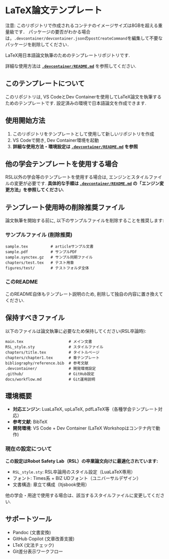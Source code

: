 # LaTeX論文テンプレート

注意: このリポジトリで作成されるコンテナのイメージサイズは8GBを超える重量級です．
パッケージの要否がわかる場合は，`.devcontainer/devcontainer.json`の`postCreateCommand`を編集して不要なパッケージを削除してください．

LaTeX用日本語論文執筆のためのテンプレートリポジトリです.

詳細な使用方法は [**`.devcontainer/README.md`**](.devcontainer/README.md) を参照してください.

## このテンプレートについて

このリポジトリは, VS CodeとDev Containerを使用してLaTeX論文を執筆するためのテンプレートです. 設定済みの環境で日本語論文を作成できます.

## 使用開始方法

1. このリポジトリをテンプレートとして使用して新しいリポジトリを作成
2. VS Codeで開き, Dev Container環境を起動
3. **詳細な使用方法・環境設定は [`.devcontainer/README.md`](.devcontainer/README.md) を参照**

## 他の学会テンプレートを使用する場合

RSL以外の学会等のテンプレートを使用する場合は, エンジンとスタイルファイルの変更が必要です.
**具体的な手順は [`.devcontainer/README.md`](.devcontainer/README.md) の「エンジン変更方法」を参照してください.**

## テンプレート使用時の削除推奨ファイル

論文執筆を開始する前に, 以下のサンプルファイルを削除することを推奨します:

### サンプルファイル (削除推奨)

```text
sample.tex          # articleサンプル文書
sample.pdf          # サンプルPDF
sample.synctex.gz   # サンプル同期ファイル
chapters/test.tex   # テスト用章
figures/test/       # テストフォルダ全体
```

### このREADME

このREADME自体もテンプレート説明のため, 削除して独自の内容に置き換えてください.

## 保持すべきファイル

以下のファイルは論文執筆に必要なため保持してください(RSL卒論時):

```text
main.tex                    # メイン文書
RSL_style.sty               # スタイルファイル
chapters/title.tex          # タイトルページ
chapters/chapter1.tex       # 章テンプレート
bibliography/reference.bib  # 参考文献
.devcontainer/              # 開発環境設定
.github/                    # GitHub設定
docs/workflow.md            # Git運用説明
```

## 環境概要

* **対応エンジン**: LuaLaTeX, upLaTeX, pdfLaTeX等（各種学会テンプレート対応）
* **参考文献**: BibTeX
* **開発環境**: VS Code + Dev Container (LaTeX Workshopはコンテナ内で動作)

### 現在の設定について

**この設定はRobot Safety Lab（RSL）の卒業論文向けに最適化されています:**

* `RSL_style.sty`: RSL卒論用のスタイル設定（LuaLaTeX専用）
* フォント: Times系 + BIZ UDフォント（ユニバーサルデザイン）
* 文書構造: 章立て構成（ltjsbook使用）

他の学会・用途で使用する場合は、該当するスタイルファイルに変更してください.

## サポートツール

* Pandoc (文書変換)
* GitHub Copilot (文章改善支援)
* LTeX (文法チェック)
* Git差分表示ワークフロー
